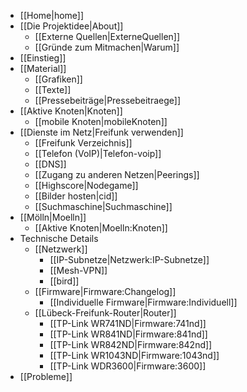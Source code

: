  * [[Home|home]]
 * [[Die Projektidee|About]]
   * [[Externe Quellen|ExterneQuellen]]
   * [[Gründe zum Mitmachen|Warum]]
 * [[Einstieg]]
 * [[Material]]
   * [[Grafiken]]
   * [[Texte]]
   * [[Pressebeiträge|Pressebeitraege]]
 * [[Aktive Knoten|Knoten]]
   * [[mobile Knoten|mobileKnoten]]
 * [[Dienste im Netz|Freifunk verwenden]]
   * [[Freifunk Verzeichnis]]
   * [[Telefon (VoIP)|Telefon-voip]]
   * [[DNS]]
   * [[Zugang zu anderen Netzen|Peerings]]
   * [[Highscore|Nodegame]]
   * [[Bilder hosten|cid]]
   * [[Suchmaschine|Suchmaschine]]
 * [[Mölln|Moelln]]
   * [[Aktive Knoten|Moelln:Knoten]]
 * Technische Details
   * [[Netzwerk]]
     * [[IP-Subnetze|Netzwerk:IP-Subnetze]]
     * [[Mesh-VPN]]
     * [[bird]]
   * [[Firmware|Firmware:Changelog]]
     * [[Individuelle Firmware|Firmware:Individuell]]
   * [[Lübeck-Freifunk-Router|Router]]
     * [[TP-Link WR741ND|Firmware:741nd]]
     * [[TP-Link WR841ND|Firmware:841nd]]
     * [[TP-Link WR842ND|Firmware:842nd]]
     * [[TP-Link WR1043ND|Firmware:1043nd]]
     * [[TP-Link WDR3600|Firmware:3600]]
 * [[Probleme]]
